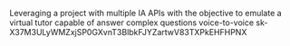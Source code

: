 Leveraging a project with multiple IA APIs with the objective to emulate a virtual tutor capable of answer complex questions voice-to-voice 
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
